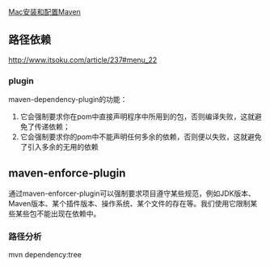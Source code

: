 [Mac安装和配置Maven](https://www.cnblogs.com/lilyo/p/12887859.html)



## 路径依赖



http://www.itsoku.com/article/237#menu_22







### plugin



maven-dependency-plugin的功能：

1. 它会强制要求你在pom中直接声明程序中所用到的包，否则编译失败，这就避免了传递依赖；
2. 它会强制要求你的pom中不能声明任何多余的依赖，否则便以失败，这就避免了引入多余的无用的依赖



## maven-enforce-plugin


通过maven-enforcer-plugin可以强制要求项目遵守某些规范，例如JDK版本、Maven版本、某个插件版本、操作系统、某个文件的存在等。我们使用它限制某些某些包不能出现在依赖中。



### 路径分析



mvn dependency:tree

